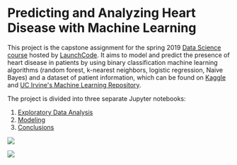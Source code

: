 # Predicting and Analyzing Heart Disease with Machine Learning

This project is the capstone assignment for the spring 2019 [Data Science course](https://www.launchcode.org/codergirl) hosted by [LaunchCode](https://www.launchcode.org/). It aims to model and predict the presence of heart disease in patients by using binary classification machine learning algorithms (random forest, k-nearest neighbors, logistic regression, Naive Bayes) and a dataset of patient information, which can be found on [Kaggle](https://www.kaggle.com/ronitf/heart-disease-uci) and [UC Irvine's Machine Learning Repository](https://archive.ics.uci.edu/ml/datasets/Heart+Disease). 

The project is divided into three separate Jupyter notebooks:

1. [Exploratory Data Analysis](https://github.com/melaniewalsh/heart-disease-prediction/blob/master/Exploratory-Data-Analysis.ipynb)
2. [Modeling](https://github.com/melaniewalsh/heart-disease-prediction/blob/master/Modeling.ipynb)
3. [Conclusions](https://github.com/melaniewalsh/heart-disease-prediction/blob/master/Conclusions.ipynb)


![][1]

[1]: images/k-values.png

![][2]

[2]: images/confusion-matrix.png